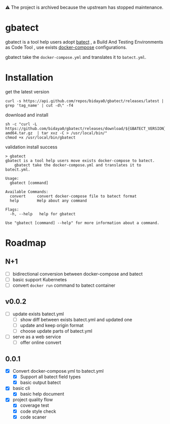 :warning: The project is archived because the upstream has stopped maintenance.



# gbatect

gbatect is a tool help users adopt [batect](https://github.com/batect/batect) , a Build And Testing Environments as Code Tool , use exists [docker-compose](https://docs.docker.com/compose/) configurations.

gbatect take the `docker-compose.yml` and translates it to `batect.yml`.

# Installation

get the latest version
```
curl -s https://api.github.com/repos/bidaya0/gbatect/releases/latest | grep 'tag_name' | cut -d\" -f4
```

download and install 
```
sh -c "curl -L https://github.com/bidaya0/gbatect/releases/download/${GBATECT_VERSION}/gbatect-${GBATECT_VERSION}-${System}-amd64.tar.gz  | tar xvz -C > /usr/local/bin/"
chmod +x /usr/local/bin/gbatect
```

validation install success
```
> gbatect
gbatect is a tool help users move exists docker-compose to batect.
	gbatect take the docker-compose.yml and translates it to batect.yml.

Usage:
  gbatect [command]

Available Commands:
  convert     convert docker-compose file to batect format
  help        Help about any command

Flags:
  -h, --help   help for gbatect

Use "gbatect [command] --help" for more information about a command.
```


# Roadmap


## N+1 

- [ ] bidirectional conversion between docker-compose and batect
- [ ] basic support Kubernetes 
- [ ] convert `docker run` command to batect container

## v0.0.2
- [ ] update exists batect.yml
	- [ ] show diff between exists batect.yml and updated one
	- [ ] update and keep origin format
	- [ ] choose update parts of batect.yml
- [ ] serve as a web service
	- [ ] offer online convert 

## 0.0.1

- [x] Convert docker-compose.yml to batect.yml
	- [x] Support all batect field types
	- [x] basic output batect
- [x] basic cli
	- [x] basic help document
- [x] project quality flow
	- [x] coverage test
	- [x] code style check
	- [x] code scaner

